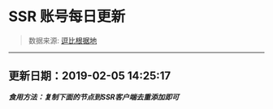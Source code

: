 # SSR 账号每日更新 
> 数据来源: [逗比根据地](https://doub.io/sszhfx/) 
----------------------------------------------
## 更新日期：2019-02-05 14:25:17 
***食用方法：复制下面的节点到SSR客户端去重添加即可***

 